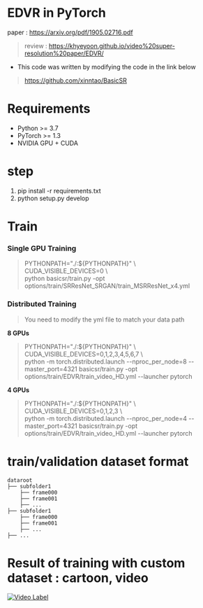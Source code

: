 # EDVR in PyTorch

paper : https://arxiv.org/pdf/1905.02716.pdf

> review : https://khyeyoon.github.io/video%20super-resolution%20paper/EDVR/

* This code was written by modifying the code in the link below

> https://github.com/xinntao/BasicSR

# Requirements

- Python >= 3.7 
- PyTorch >= 1.3
- NVIDIA GPU + CUDA

# step

1. pip install -r requirements.txt
2. python setup.py develop

# Train

### Single GPU Training

> PYTHONPATH="./:${PYTHONPATH}" \\\
> CUDA_VISIBLE_DEVICES=0 \\\
> python basicsr/train.py -opt options/train/SRResNet_SRGAN/train_MSRResNet_x4.yml

### Distributed Training

> You need to modify the yml file to match your data path

**8 GPUs**

> PYTHONPATH="./:${PYTHONPATH}" \\\
> CUDA_VISIBLE_DEVICES=0,1,2,3,4,5,6,7 \\\
> python -m torch.distributed.launch --nproc_per_node=8 --master_port=4321 basicsr/train.py -opt options/train/EDVR/train_video_HD.yml --launcher pytorch

**4 GPUs**

> PYTHONPATH="./:${PYTHONPATH}" \\\
> CUDA_VISIBLE_DEVICES=0,1,2,3 \\\
> python -m torch.distributed.launch --nproc_per_node=4 --master_port=4321 basicsr/train.py -opt options/train/EDVR/train_video_HD.yml --launcher pytorch

# train/validation dataset format

    dataroot
    ├── subfolder1
        ├── frame000
        ├── frame001
        ├── ...
    ├── subfolder1
        ├── frame000
        ├── frame001
        ├── ...
    ├── ...

# Result of training with custom dataset : cartoon, video

[![Video Label](https://img.youtu.be/q_T_8wexDy8/0.jpg)](https://youtu.be/q_T_8wexDy8)









